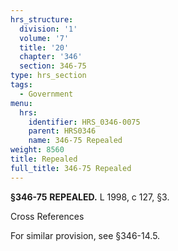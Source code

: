 ```yaml
---
hrs_structure:
  division: '1'
  volume: '7'
  title: '20'
  chapter: '346'
  section: 346-75
type: hrs_section
tags:
  - Government
menu:
  hrs:
    identifier: HRS_0346-0075
    parent: HRS0346
    name: 346-75 Repealed
weight: 8560
title: Repealed
full_title: 346-75 Repealed
---
```

**§346-75** **REPEALED.** L 1998, c 127, §3.

Cross References

For similar provision, see §346-14.5.